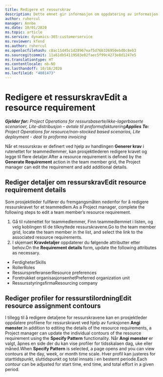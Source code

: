 ```yaml
---
title: Redigere et ressurskrav
description: Dette emnet gir informasjon om oppdatering av informasjon om ressurskrav.
author: ruhercul
manager: Annbe
ms.date: 10/01/2020
ms.topic: article
ms.service: dynamics-365-customerservice
ms.reviewer: kfend
ms.author: ruhercul
ms.openlocfilehash: c8ac11d45c1d28967eaf5d76b326950ebd0c8eb3
ms.sourcegitcommit: 11a61db54119503e82faec5f99c4273e8d1247e5
ms.translationtype: HT
ms.contentlocale: nb-NO
ms.lasthandoff: 10/16/2020
ms.locfileid: "4081473"
---
```

# <a name="edit-a-resource-requirement"></a><span data-ttu-id="98e30-103">Redigere et ressurskrav</span><span class="sxs-lookup"><span data-stu-id="98e30-103">Edit a resource requirement</span></span>

<span data-ttu-id="98e30-104">_**Gjelder for:** Project Operations for ressursbaserte/ikke-lagerbaserte scenarioer, Lite-distribusjon – avtale til proformafakturering_</span><span class="sxs-lookup"><span data-stu-id="98e30-104">_**Applies To:** Project Operations for resource/non-stocked based scenarios, Lite deployment - deal to proforma invoicing_</span></span>

<span data-ttu-id="98e30-105">Når et ressurskrav er definert ved hjelp av handlingen **Generer krav** i rutenettet for teammedlemmer, kan prosjektlederen redigere kravet og legge til flere detaljer.</span><span class="sxs-lookup"><span data-stu-id="98e30-105">After a resource requirement is defined by the **Generate Requirement** action in the team member grid, the Project manager can edit the requirement and add additional details.</span></span>

## <a name="edit-resource-requirement-details"></a><span data-ttu-id="98e30-106">Rediger detaljer om ressurskrav</span><span class="sxs-lookup"><span data-stu-id="98e30-106">Edit resource requirement details</span></span>

<span data-ttu-id="98e30-107">Som prosjektleder fullfører du fremgangsmåten nedenfor for å redigere ressurskravet for et teammedlem.</span><span class="sxs-lookup"><span data-stu-id="98e30-107">As a Project manager, complete the following steps to edit a team member’s resource requirement.</span></span>

1. <span data-ttu-id="98e30-108">Gå til rutenettet for teammedlemmer, Finn teammedlemmet i listen, og velg koblingen til de tilknyttede ressurskravene.</span><span class="sxs-lookup"><span data-stu-id="98e30-108">Go to the team member grid, locate the team member in the list, and select the link to the associated resource requirements.</span></span>
2. <span data-ttu-id="98e30-109">I skjemaet **Kravdetaljer** oppdaterer du følgende attributter etter behov.</span><span class="sxs-lookup"><span data-stu-id="98e30-109">On the **Requirement details** form, update the following attributes as necessary.</span></span>

- <span data-ttu-id="98e30-110">Ferdigheter</span><span class="sxs-lookup"><span data-stu-id="98e30-110">Skills</span></span>
- <span data-ttu-id="98e30-111">Roller</span><span class="sxs-lookup"><span data-stu-id="98e30-111">Roles</span></span>
- <span data-ttu-id="98e30-112">Ressurspreferanser</span><span class="sxs-lookup"><span data-stu-id="98e30-112">Resource preferences</span></span>
- <span data-ttu-id="98e30-113">Foretrukket organisasjonsenhet</span><span class="sxs-lookup"><span data-stu-id="98e30-113">Preferred organization unit</span></span>
- <span data-ttu-id="98e30-114">Ressursstyringsfirma</span><span class="sxs-lookup"><span data-stu-id="98e30-114">Resourcing company</span></span>

## <a name="edit-resource-assignment-contours"></a><span data-ttu-id="98e30-115">Rediger profiler for ressurstilordning</span><span class="sxs-lookup"><span data-stu-id="98e30-115">Edit resource assignment contours</span></span>

<span data-ttu-id="98e30-116">I tillegg til å redigere detaljene for ressurskravene kan en prosjektleder oppdatere profilene for ressurskravet ved hjelp av funksjonen **Angi mønster**.</span><span class="sxs-lookup"><span data-stu-id="98e30-116">In addition to editing the details of the resource requirements, a Project manager can update the individual contours of the resource requirement using the **Specify Pattern** functionality.</span></span> <span data-ttu-id="98e30-117">Når **Angi mønster** er valgt, åpnes en side der du kan vise profiler for tidsskalaen dag, uke eller måned.</span><span class="sxs-lookup"><span data-stu-id="98e30-117">When **Specify Pattern** is selected, a page opens and you can view contours at the day, week, or month time scale.</span></span> <span data-ttu-id="98e30-118">Hver profil kan justeres for starttidspunkt, sluttidspunkt og total innsats i en bestemt periode.</span><span class="sxs-lookup"><span data-stu-id="98e30-118">Each contour can be adjusted for start time, end time, and total effort in a given period.</span></span>